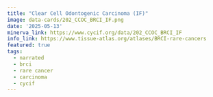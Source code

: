 ```yaml
---
title: "Clear Cell Odontogenic Carcinoma (IF)"
image: data-cards/202_CCOC_BRCI_IF.png
date: '2025-05-13'
minerva_link: https://www.cycif.org/data/202_CCOC_BRCI_IF
info_link: https://www.tissue-atlas.org/atlases/BRCI-rare-cancers
featured: true
tags:
  - narrated
  - brci
  - rare cancer
  - carcinoma
  - cycif
---
```

